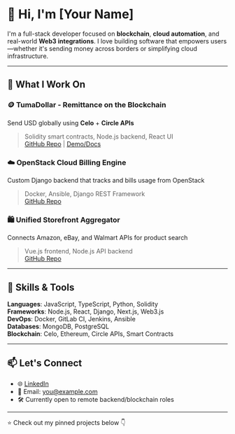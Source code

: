 # 👋 Hi, I'm [Your Name]

I'm a full-stack developer focused on **blockchain**, **cloud automation**, and real-world **Web3 integrations**. I love building software that empowers users—whether it's sending money across borders or simplifying cloud infrastructure.

---

## 💼 What I Work On

### 🪙 TumaDollar - Remittance on the Blockchain
Send USD globally using **Celo** + **Circle APIs**  
> Solidity smart contracts, Node.js backend, React UI  
> [GitHub Repo](#) | [Demo/Docs](#)

### ☁️ OpenStack Cloud Billing Engine
Custom Django backend that tracks and bills usage from OpenStack  
> Docker, Ansible, Django REST Framework  
> [GitHub Repo](#)

### 🛍️ Unified Storefront Aggregator
Connects Amazon, eBay, and Walmart APIs for product search  
> Vue.js frontend, Node.js API backend  
> [GitHub Repo](#)

---

## 🧠 Skills & Tools
**Languages**: JavaScript, TypeScript, Python, Solidity  
**Frameworks**: Node.js, React, Django, Next.js, Web3.js  
**DevOps**: Docker, GitLab CI, Jenkins, Ansible  
**Databases**: MongoDB, PostgreSQL  
**Blockchain**: Celo, Ethereum, Circle APIs, Smart Contracts  

---

## 📫 Let's Connect
- 🌐 [LinkedIn](https://linkedin.com/in/yourusername)
- 📨 Email: you@example.com
- 🛠️ Currently open to remote backend/blockchain roles

---

⭐ Check out my pinned projects below 👇
